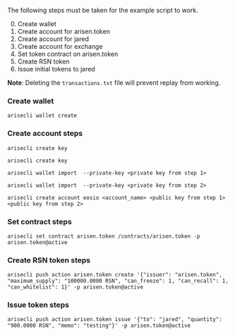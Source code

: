 The following steps must be taken for the example script to work.

0. Create wallet
0. Create account for arisen.token
0. Create account for jared
0. Create account for exchange
0. Set token contract on arisen.token
0. Create RSN token
0. Issue initial tokens to jared

**Note**:
Deleting the `transactions.txt` file will prevent replay from working.


### Create wallet
`arisecli wallet create`

### Create account steps
`arisecli create key`

`arisecli create key`

`arisecli wallet import  --private-key <private key from step 1>`

`arisecli wallet import  --private-key <private key from step 2>`

`arisecli create account eosio <account_name> <public key from step 1> <public key from step 2>`

### Set contract steps
`arisecli set contract arisen.token /contracts/arisen.token -p arisen.token@active`

### Create RSN token steps
`arisecli push action arisen.token create '{"issuer": "arisen.token", "maximum_supply": "100000.0000 RSN", "can_freeze": 1, "can_recall": 1, "can_whitelist": 1}' -p arisen.token@active`

### Issue token steps
`arisecli push action arisen.token issue '{"to": "jared", "quantity": "900.0000 RSN", "memo": "testing"}' -p arisen.token@active`

